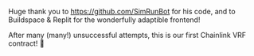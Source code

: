 Huge thank you to https://github.com/SimRunBot for his code, and to Buildspace & Replit for the wonderfully adaptible frontend!

After many (many!) unsuccessful attempts, this is our first Chainlink VRF contract! 🤩
